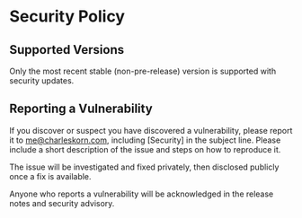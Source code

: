 # Security Policy

## Supported Versions

Only the most recent stable (non-pre-release) version is supported with security updates.

## Reporting a Vulnerability

If you discover or suspect you have discovered a vulnerability, please report it to me@charleskorn.com, including [Security] in the subject line. Please include a short description of the issue and steps on how to reproduce it.

The issue will be investigated and fixed privately, then disclosed publicly once a fix is available.

Anyone who reports a vulnerability will be acknowledged in the release notes and security advisory.
